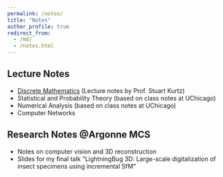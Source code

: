 ```yaml
---
permalink: /notes/
title: "Notes"
author_profile: true
redirect_from: 
  - /md/
  - /notes.html
---
```


## Lecture Notes
* [Discrete Mathematics](http://cmsc-27100.cs.uchicago.edu/2018-winter/lectures.php) (Lecture notes by Prof. Stuart Kurtz)<br />
* Statistical and Probability Theory (based on class notes at UChicago)<br />
* Numerical Analysis (based on class notes at UChicago)<br />
* Computer Networks

## Research Notes @Argonne MCS
* Notes on computer vision and 3D reconstruction
* Slides for my final talk "LightningBug 3D: Large-scale digitalization of insect specimens using incremental SfM"
